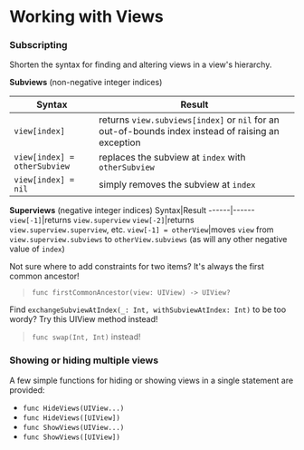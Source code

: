 Working with Views
==================

### Subscripting

Shorten the syntax for finding and altering views in a view's hierarchy.

**Subviews** (non-negative integer indices)

Syntax|Result
------|------
`view[index]`|returns `view.subviews[index]` or `nil` for an out-of-bounds index instead of raising an exception
`view[index] = otherSubview`|replaces the subview at `index` with `otherSubview`
`view[index] = nil`|simply removes the subview at `index`

**Superviews** (negative integer indices)
Syntax|Result
------|------
`view[-1]`|returns `view.superview`
`view[-2]`|returns `view.superview.superview`, etc.
`view[-1] = otherView`|moves `view` from `view.superview.subviews` to `otherView.subviews` (as will any other negative value of `index`)

Not sure where to add constraints for two items?  It's always the first common ancestor!
> `func firstCommonAncestor(view: UIView) -> UIView?`

Find `exchangeSubviewAtIndex(_: Int, withSubviewAtIndex: Int)` to be too wordy?  Try this UIView method instead!
> `func swap(Int, Int)` instead!


### Showing or hiding multiple views

A few simple functions for hiding or showing views in a single statement are provided:
 - `func HideViews(UIView...)`
 - `func HideViews([UIView])`
 - `func ShowViews(UIView...)`
 - `func ShowViews([UIView])`
